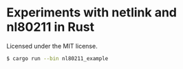 # Experiments with netlink and nl80211 in Rust

Licensed under the MIT license.

```bash
$ cargo run --bin nl80211_example
```
